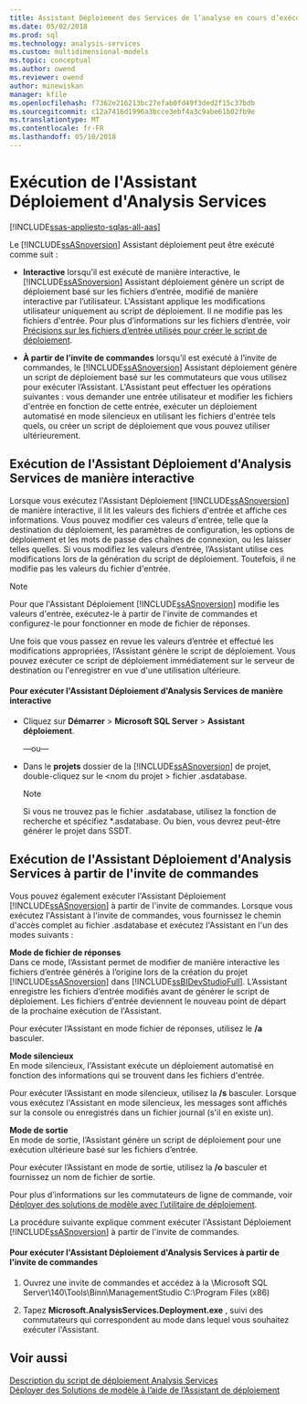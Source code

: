 ```yaml
---
title: Assistant Déploiement des Services de l’analyse en cours d’exécution | Documents Microsoft
ms.date: 05/02/2018
ms.prod: sql
ms.technology: analysis-services
ms.custom: multidimensional-models
ms.topic: conceptual
ms.author: owend
ms.reviewer: owend
author: minewiskan
manager: kfile
ms.openlocfilehash: f7362e216213bc27efab0fd49f3ded2f15c37bdb
ms.sourcegitcommit: c12a7416d1996a3bcce3ebf4a3c9abe61b02fb9e
ms.translationtype: MT
ms.contentlocale: fr-FR
ms.lasthandoff: 05/10/2018
---
```

# <a name="running-the-analysis-services-deployment-wizard"></a>Exécution de l'Assistant Déploiement d'Analysis Services
[!INCLUDE[ssas-appliesto-sqlas-all-aas](../../includes/ssas-appliesto-sqlas-all-aas.md)]

  Le [!INCLUDE[ssASnoversion](../../includes/ssasnoversion-md.md)] Assistant déploiement peut être exécuté comme suit :  
  
-   **Interactive** lorsqu’il est exécuté de manière interactive, le [!INCLUDE[ssASnoversion](../../includes/ssasnoversion-md.md)] Assistant déploiement génère un script de déploiement basé sur les fichiers d’entrée, modifié de manière interactive par l’utilisateur. L'Assistant applique les modifications utilisateur uniquement au script de déploiement. Il ne modifie pas les fichiers d'entrée. Pour plus d’informations sur les fichiers d’entrée, voir [Précisions sur les fichiers d’entrée utilisés pour créer le script de déploiement](../../analysis-services/multidimensional-models/deployment-script-files-input-used-to-create-deployment-script.md).  
  
-   **À partir de l’invite de commandes** lorsqu’il est exécuté à l’invite de commandes, le [!INCLUDE[ssASnoversion](../../includes/ssasnoversion-md.md)] Assistant déploiement génère un script de déploiement basé sur les commutateurs que vous utilisez pour exécuter l’Assistant. L'Assistant peut effectuer les opérations suivantes : vous demander une entrée utilisateur et modifier les fichiers d'entrée en fonction de cette entrée, exécuter un déploiement automatisé en mode silencieux en utilisant les fichiers d'entrée tels quels, ou créer un script de déploiement que vous pouvez utiliser ultérieurement.  
  
## <a name="running-the-analysis-services-deployment-wizard-interactively"></a>Exécution de l'Assistant Déploiement d'Analysis Services de manière interactive  
 Lorsque vous exécutez l'Assistant Déploiement [!INCLUDE[ssASnoversion](../../includes/ssasnoversion-md.md)] de manière interactive, il lit les valeurs des fichiers d'entrée et affiche ces informations. Vous pouvez modifier ces valeurs d'entrée, telle que la destination du déploiement, les paramètres de configuration, les options de déploiement et les mots de passe des chaînes de connexion, ou les laisser telles quelles. Si vous modifiez les valeurs d’entrée, l’Assistant utilise ces modifications lors de la génération du script de déploiement. Toutefois, il ne modifie pas les valeurs du fichier d'entrée.  
  
> [!NOTE]  
>  Pour que l'Assistant Déploiement [!INCLUDE[ssASnoversion](../../includes/ssasnoversion-md.md)] modifie les valeurs d'entrée, exécutez-le à partir de l'invite de commandes et configurez-le pour fonctionner en mode de fichier de réponses.  
  
 Une fois que vous passez en revue les valeurs d’entrée et effectué les modifications appropriées, l’Assistant génère le script de déploiement. Vous pouvez exécuter ce script de déploiement immédiatement sur le serveur de destination ou l'enregistrer en vue d'une utilisation ultérieure.  
  
#### <a name="to-run-the-analysis-services-deployment-wizard-interactively"></a>Pour exécuter l'Assistant Déploiement d'Analysis Services de manière interactive  
  
-   Cliquez sur **Démarrer** > **Microsoft SQL Server** > **Assistant déploiement**.  
  
     —ou—  
  
-   Dans le **projets** dossier de la [!INCLUDE[ssASnoversion](../../includes/ssasnoversion-md.md)] de projet, double-cliquez sur le \<nom du projet > fichier .asdatabase.
    > [!NOTE]  
    >  Si vous ne trouvez pas le fichier .asdatabase, utilisez la fonction de recherche et spécifiez *.asdatabase. Ou bien, vous devrez peut-être générer le projet dans SSDT.  
  
## <a name="running-the-analysis-services-deployment-wizard-at-the-command-prompt"></a>Exécution de l'Assistant Déploiement d'Analysis Services à partir de l'invite de commandes  
 Vous pouvez également exécuter l'Assistant Déploiement [!INCLUDE[ssASnoversion](../../includes/ssasnoversion-md.md)] à partir de l'invite de commandes. Lorsque vous exécutez l'Assistant à l'invite de commandes, vous fournissez le chemin d'accès complet au fichier .asdatabase et exécutez l'Assistant en l'un des modes suivants :  
  
 **Mode de fichier de réponses**  
 Dans ce mode, l’Assistant permet de modifier de manière interactive les fichiers d’entrée générés à l’origine lors de la création du projet [!INCLUDE[ssASnoversion](../../includes/ssasnoversion-md.md)] dans [!INCLUDE[ssBIDevStudioFull](../../includes/ssbidevstudiofull-md.md)]. L’Assistant enregistre les fichiers d’entrée modifiés avant de générer le script de déploiement. Les fichiers d'entrée deviennent le nouveau point de départ de la prochaine exécution de l'Assistant.  
  
 Pour exécuter l’Assistant en mode fichier de réponses, utilisez le **/a** basculer.  
  
 **Mode silencieux**  
 En mode silencieux, l'Assistant exécute un déploiement automatisé en fonction des informations qui se trouvent dans les fichiers d'entrée.  
  
 Pour exécuter l’Assistant en mode silencieux, utilisez la **/s** basculer. Lorsque vous exécutez l'Assistant en mode silencieux, les messages sont affichés sur la console ou enregistrés dans un fichier journal (s'il en existe un).  
  
 **Mode de sortie**  
 En mode de sortie, l’Assistant génère un script de déploiement pour une exécution ultérieure basé sur les fichiers d’entrée.  
  
 Pour exécuter l’Assistant en mode de sortie, utilisez la **/o** basculer et fournissez un nom de fichier de sortie.  
  
 Pour plus d’informations sur les commutateurs de ligne de commande, voir [Déployer des solutions de modèle avec l’utilitaire de déploiement](../../analysis-services/multidimensional-models/deploy-model-solutions-with-the-deployment-utility.md).  
  
 La procédure suivante explique comment exécuter l'Assistant Déploiement [!INCLUDE[ssASnoversion](../../includes/ssasnoversion-md.md)] à partir de l'invite de commandes.  
  
#### <a name="to-run-the-analysis-services-deployment-wizard-at-the-command-prompt"></a>Pour exécuter l'Assistant Déploiement d'Analysis Services à partir de l'invite de commandes  
  
1.  Ouvrez une invite de commandes et accédez à la \Microsoft SQL Server\140\Tools\Binn\ManagementStudio C:\Program Files (x86)  
  
2.  Tapez **Microsoft.AnalysisServices.Deployment.exe** , suivi des commutateurs qui correspondent au mode dans lequel vous souhaitez exécuter l'Assistant.  
  
## <a name="see-also"></a>Voir aussi  
 [Description du script de déploiement Analysis Services](../../analysis-services/multidimensional-models/understanding-the-analysis-services-deployment-script.md)   
 [Déployer des Solutions de modèle à l’aide de l’Assistant de déploiement](../../analysis-services/multidimensional-models/deploy-model-solutions-using-the-deployment-wizard.md)  
  
  
